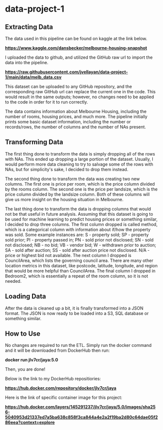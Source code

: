 # data-project-1
## Extracting Data
The data used in this pipeline can be found on kaggle at the link below.

**https://www.kaggle.com/dansbecker/melbourne-housing-snapshot**

I uploaded the data to github, and utilized the GitHub raw url to import the data into the pipeline.

**https://raw.githubusercontent.com/jvellayan/data-project-1/main/data/melb_data.csv**

This dataset can be uploaded to any GitHub repository, and the corresponding raw GitHub url can replace the current one in the code. This would result in the same outputs; however, no changes need to be applied to the code in order for it to run correctly.

The data contains information about Melbourne Housing, including the number of rooms, housing prices, and much more. The pipeline initially prints some basic dataset information, including the number or records/rows, the number of columns and the number of NAs present.

## Transforming Data

The first thing done to transform the data is simply dropping all of the rows with NAs. This ended up dropping a large portion of the dataset. Usually, I would perform more data cleaning to try to salvage some of the rows with NAs, but for simplicity's sake, I decided to drop them instead. 

The second thing done to transform the data was creating two new columns. The first one is price per room, which is the price column divided by the rooms column. The second one is the price per landsize, which is the price column divided by the landsize column. Both of these columns will give us more insight on the housing situation in Melbourne. 

The last thing done to transform the data is dropping columns that would not be that useful in future analysis. Assuming that this dataset is going to be used for machine learning to predict housing prices or something similar, I decided to drop three columns. The first column dropped is called method, which is a categorical column with information about if/how the property was sold. Some example instances are: S - property sold; SP - property sold prior; PI - property passed in; PN - sold prior not disclosed; SN - sold not disclosed; NB - no bid; VB - vendor bid; W - withdrawn prior to auction; SA - sold after auction; SS - sold after auction price not disclosed. N/A - price or highest bid not available. The next column I dropped is CouncilArea, which lists the governing council area. There are many other location metrics in this dataset, like postcode, latitude, longitude, and region that would be more helpful than CouncilArea. The final column I dropped in Bedroom2, which is essentially a repeat of the room column, so it is not needed.

## Loading Data

After the data is cleaned up a bit, it is finally transformed into a JSON format. The JSON is now ready to be loaded into a S3, SQL database or something similar. 

## How to Use
No changes are required to run the ETL. Simply run the docker command and it will be downloaded from DockerHub then run: 

**docker run jlv7cr/jaya:5.0**

Then, you are done!

Below is the link to my DockerHub repositiories: 

**https://hub.docker.com/repository/docker/jlv7cr/jaya**

Here is the link of specific container image for this project: 

**https://hub.docker.com/layers/145291237/jlv7cr/jaya/5.0/images/sha256-5040953d21337ed7a5ba638c858f3ca844a4e2a2f19ba2d80c64dae05f286eea?context=explore**





